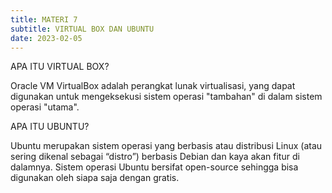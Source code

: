 ```yaml
---
title: MATERI 7
subtitle: VIRTUAL BOX DAN UBUNTU
date: 2023-02-05
---
```


APA ITU VIRTUAL BOX?

Oracle VM VirtualBox adalah perangkat lunak virtualisasi, yang dapat digunakan untuk mengeksekusi sistem operasi "tambahan" di dalam sistem operasi "utama".

APA ITU UBUNTU?

Ubuntu merupakan sistem operasi yang berbasis atau distribusi Linux (atau sering dikenal sebagai “distro”) berbasis Debian dan kaya akan fitur di dalamnya. Sistem operasi Ubuntu bersifat open-source sehingga bisa digunakan oleh siapa saja dengan gratis.